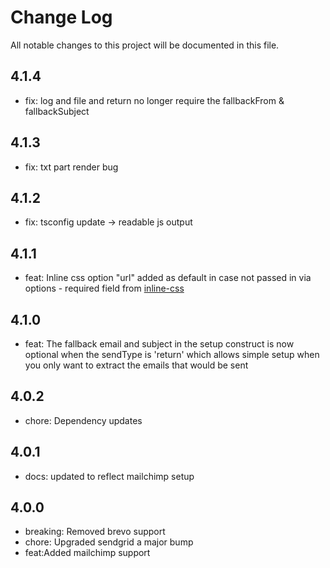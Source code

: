 # Change Log
All notable changes to this project will be documented in this file.

## 4.1.4
- fix: log and file and return no longer require the fallbackFrom & fallbackSubject

## 4.1.3
- fix: txt part render bug

## 4.1.2
- fix: tsconfig update -> readable js output

## 4.1.1
- feat: Inline css option "url" added as default in case not passed in via options - required field from [inline-css](https://github.com/jonkemp/inline-css)

## 4.1.0
- feat: The fallback email and subject in the setup construct is now optional when the sendType is 'return' which allows simple setup when you only want to extract the emails that would be sent

## 4.0.2
- chore: Dependency updates

## 4.0.1
- docs: updated to reflect mailchimp setup

## 4.0.0
- breaking: Removed brevo support
- chore: Upgraded sendgrid a major bump
- feat:Added mailchimp support
